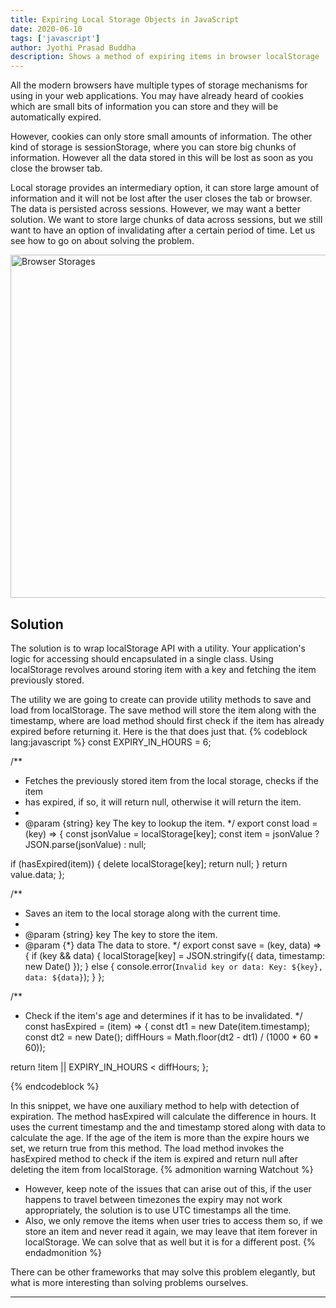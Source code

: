 ```yaml
---
title: Expiring Local Storage Objects in JavaScript
date: 2020-06-10
tags: ['javascript']
author: Jyothi Prasad Buddha
description: Shows a method of expiring items in browser localStorage
---
```

All the modern browsers have multiple types of storage mechanisms for using in your web applications. You may have already heard of cookies which are small bits of information you can store and they will be automatically expired.

However, cookies can only store small amounts of information. The other kind of storage is sessionStorage, where you can store big chunks of information. However all the data stored in this will be lost as soon as you close the browser tab.

Local storage provides an intermediary option, it can store large amount of information and it will not be lost after the user closes the tab or browser. The data is persisted across sessions. However, we may want a better solution. We want to store large chunks of data across sessions, but we still want to have an option of invalidating after a certain period of time. Let us see how to go on about solving the problem.
<!-- more -->
<a data-flickr-embed="true" href="https://www.flickr.com/photos/140760885@N04/49959194511/in/dateposted/" title="Browser Storages"><img src="https://live.staticflickr.com/65535/49959194511_65bced3703_z.jpg" width="640" height="549" alt="Browser Storages"></a><script async src="//embedr.flickr.com/assets/client-code.js" charset="utf-8"></script>

## Solution
The solution is to wrap localStorage API with a utility. Your application's logic for accessing should encapsulated in a single class. Using localStorage revolves around storing item with a key and fetching the item previously stored.

The utility we are going to create can provide utility methods to save and load from localStorage. The save method will store the item along with the timestamp, where are load method should first check if the item has already expired before returning it. Here is the that does just that.
{% codeblock lang:javascript %}
const EXPIRY_IN_HOURS = 6;

/**
 * Fetches the previously stored item from the local storage, checks if the item
 * has expired, if so, it will return null, otherwise it will return the item.
 *
 * @param {string} key The key to lookup the item.
 */
export const load = (key) => {
  const jsonValue = localStorage[key];
  const item = jsonValue ? JSON.parse(jsonValue) : null;

  if (hasExpired(item)) {
    delete localStorage[key];
    return null;
  }
  return value.data;
};

/**
 * Saves an item to the local storage along with the current time.
 *
 * @param {string} key The key to store the item.
 * @param {*} data The data to store.
 */
export const save = (key, data) => {
  if (key && data) {
    localStorage[key] = JSON.stringify({ data, timestamp: new Date() });
  } else {
    console.error(`Invalid key or data: Key: ${key}, data: ${data}`);
  }
};

/**
 * Check if the item's age and determines if it has to be invalidated.
 */
const hasExpired = (item) => {
  const dt1 = new Date(item.timestamp);
  const dt2 = new Date();
  diffHours = Math.floor(dt2 - dt1) / (1000 * 60 * 60));

  return !item || EXPIRY_IN_HOURS < diffHours;
};

{% endcodeblock %}

In this snippet, we have one auxiliary method to help with detection of expiration. The method hasExpired will calculate the difference in hours. It uses the current timestamp and the and timestamp stored along with data to calculate the age. If the age of the item is more than the expire hours we set, we return true from this method. The load method invokes the hasExpired method to check if the item is expired and return null after deleting the item from localStorage.
{% admonition warning Watchout %}
* However, keep note of the issues that can arise out of this, if the user happens to travel between timezones the expiry may not work appropriately, the solution is to use UTC timestamps all the time.
* Also, we only remove the items when user tries to access them so, if we store an item and never read it again, we may leave that item forever in localStorage. We can solve that as well but it is for a different post.
{% endadmonition %}

There can be other frameworks that may solve this problem elegantly, but what is more interesting than solving problems ourselves.

---
